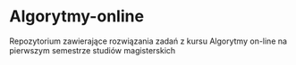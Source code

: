 # Algorytmy-online
Repozytorium zawierające rozwiązania zadań z kursu Algorytmy on-line na pierwszym semestrze studiów magisterskich
